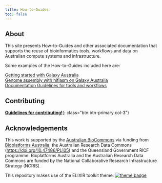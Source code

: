```yaml
---
title: How-to-Guides
toc: false
---
```


## About

This site presents How-to-Guides and other associated documentation that supports the reuse of bioinformatics tools, workflows and data on Australian compute systems and infrastructure.

Some examples of the How-to-Guides included here are:

<div class="row row-cols-1 row-cols-md-3 g-3 mb-5">
  <div class="col d-grid">
    <a href="/how-to-guides/galaxy_australia/start_here" class="btn btn-primary h-100">Getting started with Galaxy Australia</a>
  </div>
  <div class="col d-grid">
    <a href="/how-to-guides/genome_assembly/hifi_assembly" class="btn btn-primary h-100">Genome assembly with hifiasm on Galaxy Australia</a>
  </div>
  <div class="col d-grid">
    <a href="/how-to-guides/documentation/DocumentationGuidelines" class="btn btn-primary h-100">Documentation Guidelines for tools and workflows</a>
  </div>
</div>

## Contributing

[**Guidelines for contributing!**](contributing.md){: class="btn btn-primary col-3"}


## Acknowledgements

This work is supported by the [Australian BioCommons](https://www.biocommons.org.au/) via funding from [Bioplatforms Australia](https://bioplatforms.com/), the Australian Research Data Commons (https://doi.org/10.47486/PL105) and the Queensland Government RICF programme. Bioplatforms Australia and the Australian Research Data Commons are funded by the National Collaborative Research Infrastructure Strategy (NCRIS).

This repository makes use of the ELIXIR toolkit theme: [![theme badge](https://img.shields.io/badge/ELIXIR%20toolkit%20theme-jekyll-blue?color=0d6efd)](https://github.com/ELIXIR-Belgium/elixir-toolkit-theme)
